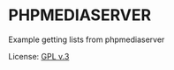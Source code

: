 # PHPMEDIASERVER

Example getting lists from phpmediaserver

License: [GPL v.3](http://www.gnu.org/copyleft/gpl.html)
